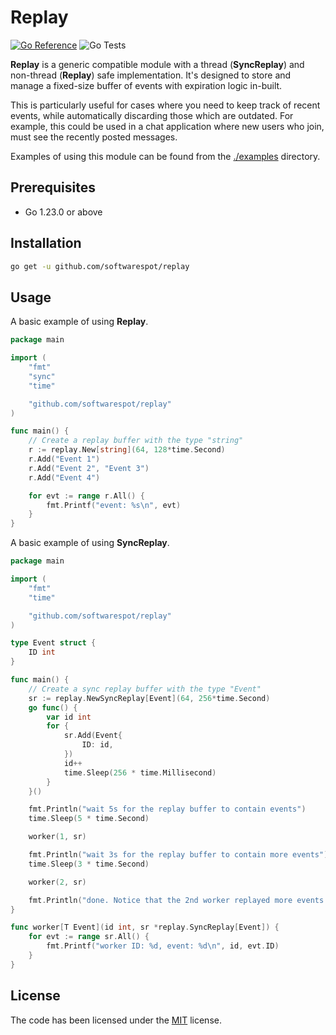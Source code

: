 # Replay

[![Go Reference](https://pkg.go.dev/badge/github.com/softwarespot/replay.svg)](https://pkg.go.dev/github.com/softwarespot/replay) ![Go Tests](https://github.com/softwarespot/replay/actions/workflows/go.yml/badge.svg)

**Replay** is a generic compatible module with a thread (**SyncReplay**) and non-thread (**Replay**) safe implementation. It's designed to store and manage a fixed-size buffer of events with expiration logic in-built.

This is particularly useful for cases where you need to keep track of recent events, while automatically discarding those which are outdated.
For example, this could be used in a chat application where new users who join, must see the recently posted messages.

Examples of using this module can be found from the [./examples](./examples) directory.

## Prerequisites

-   Go 1.23.0 or above

## Installation

```bash
go get -u github.com/softwarespot/replay
```

## Usage

A basic example of using **Replay**.

```Go
package main

import (
	"fmt"
	"sync"
	"time"

	"github.com/softwarespot/replay"
)

func main() {
	// Create a replay buffer with the type "string"
   	r := replay.New[string](64, 128*time.Second)
	r.Add("Event 1")
	r.Add("Event 2", "Event 3")
	r.Add("Event 4")

	for evt := range r.All() {
		fmt.Printf("event: %s\n", evt)
	}
}
```

A basic example of using **SyncReplay**.

```Go
package main

import (
	"fmt"
	"time"

	"github.com/softwarespot/replay"
)

type Event struct {
	ID int
}

func main() {
	// Create a sync replay buffer with the type "Event"
	sr := replay.NewSyncReplay[Event](64, 256*time.Second)
	go func() {
		var id int
		for {
			sr.Add(Event{
				ID: id,
			})
			id++
			time.Sleep(256 * time.Millisecond)
		}
	}()

	fmt.Println("wait 5s for the replay buffer to contain events")
	time.Sleep(5 * time.Second)

	worker(1, sr)

	fmt.Println("wait 3s for the replay buffer to contain more events")
	time.Sleep(3 * time.Second)

	worker(2, sr)

	fmt.Println("done. Notice that the 2nd worker replayed more events than the 1st worker?")
}

func worker[T Event](id int, sr *replay.SyncReplay[Event]) {
	for evt := range sr.All() {
		fmt.Printf("worker ID: %d, event: %d\n", id, evt.ID)
	}
}
```

## License

The code has been licensed under the [MIT](https://opensource.org/license/mit) license.
